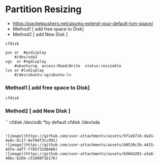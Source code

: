 # Partition Resizing
- https://packetpushers.net/ubuntu-extend-your-default-lvm-space/ 
- Method1 [ add free space to Disk]
- Method2 [ add New Disk ]

```
cfdisk
```
  
```
pvs or  #pvdisplay
    #/dev/sda3
vgs  or #vgdisplay
    #ubuntu/vg  access:Read/Write  status:resizeble
lvs or #lvdisplay
    #/dev/ubuntu-vg/ubuntu-lv
```

### Method1 [ add free space to Disk]
```
cfdisk
```

### Method2 [ add New Disk ]

``
cfdisk /dev/sdb  *by default cfdisk /dev/sda
```

![image](https://github.com/user-attachments/assets/9f1eb716-dad1-4e8c-bc17-6ef04f3cc991)
![image](https://github.com/user-attachments/assets/b0530c3b-4425-4dfe-adff-f705f32d8460)
![image](https://github.com/user-attachments/assets/b5664201-a3a6-40bc-b26b-c51088f1b176)


